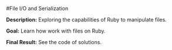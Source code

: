 #File I/O and Serialization

**Description:** Exploring the capabilities of Ruby to manipulate files.

**Goal:** Learn how work with files on Ruby.

**Final Result:** See the code of solutions.
